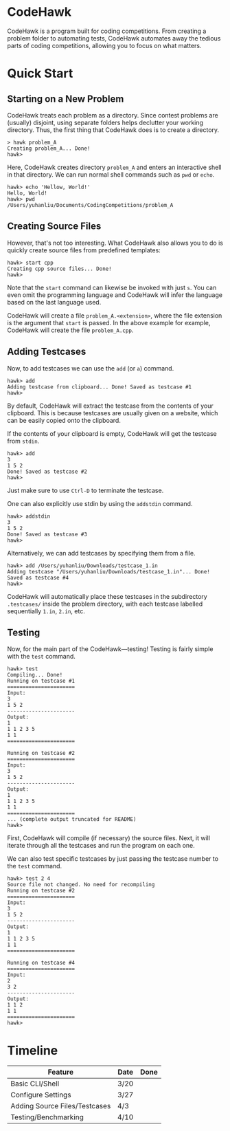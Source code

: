 # CodeHawk

CodeHawk is a program built for coding competitions. From creating a problem folder to automating tests, CodeHawk automates away the tedious parts of coding competitions, allowing you to focus on what matters.

# Quick Start

## Starting on a New Problem

CodeHawk treats each problem as a directory. Since contest problems are (usually) disjoint, using separate folders helps declutter your working directory. Thus, the first thing that CodeHawk does is to create a directory.

    > hawk problem_A
    Creating problem_A... Done!
    hawk>

Here, CodeHawk creates directory ```problem_A``` and enters an interactive shell in that directory. We can run normal shell commands such as ```pwd``` or ```echo```.

    hawk> echo 'Hellow, World!'
    Hello, World!
    hawk> pwd
    /Users/yuhanliu/Documents/CodingCompetitions/problem_A

## Creating Source Files

However, that's not too interesting. What CodeHawk also allows you to do is quickly create source files from predefined templates:

    hawk> start cpp
    Creating cpp source files... Done!
    hawk>

Note that the ```start``` command can likewise be invoked with just ```s```. You can even omit the programming language and CodeHawk will infer the language based on the last language used.

CodeHawk will create a file ```problem_A.<extension>```, where the file extension is the argument that ```start``` is passed. In the above example for example, CodeHawk will create the file ```problem_A.cpp```.

## Adding Testcases

Now, to add testcases we can use the ```add``` (or ```a```) command.

    hawk> add
    Adding testcase from clipboard... Done! Saved as testcase #1
    hawk>

By default, CodeHawk will extract the testcase from the contents of your clipboard. This is because testcases are usually given on a website, which can be easily copied onto the clipboard.

If the contents of your clipboard is empty, CodeHawk will get the testcase from ```stdin```.

    hawk> add
    3
    1 5 2
    Done! Saved as testcase #2
    hawk>

Just make sure to use ```Ctrl-D``` to terminate the testcase.

One can also explicitly use stdin by using the ```addstdin``` command.

    hawk> addstdin
    3
    1 5 2
    Done! Saved as testcase #3
    hawk>

Alternatively, we can add testcases by specifying them from a file.

    hawk> add /Users/yuhanliu/Downloads/testcase_1.in
    Adding testcase "/Users/yuhanliu/Downloads/testcase_1.in"... Done! Saved as testcase #4
    hawk>

CodeHawk will automatically place these testcases in the subdirectory ```.testcases/``` inside the problem directory, with each testcase labelled sequentially ```1.in```, ```2.in```, etc.

## Testing

Now, for the main part of the CodeHawk—testing! Testing is fairly simple with the ```test``` command.

    hawk> test
    Compiling... Done!
    Running on testcase #1
    ======================
    Input:
    3
    1 5 2
    ----------------------
    Output:
    1
    1 1 2 3 5
    1 1
    ======================
    
    Running on testcase #2
    ======================
    Input:
    3
    1 5 2
    ----------------------
    Output:
    1
    1 1 2 3 5
    1 1
    ======================
    ... (complete output truncated for README)
    hawk>

First, CodeHawk will compile (if necessary) the source files. Next, it will iterate through all the testcases and run the program on each one.

We can also test specific testcases by just passing the testcase number to the ```test``` command.

    hawk> test 2 4
    Source file not changed. No need for recompiling
    Running on testcase #2
    ======================
    Input:
    3
    1 5 2
    ----------------------
    Output:
    1
    1 1 2 3 5
    1 1
    ======================
    
    Running on testcase #4
    ======================
    Input:
    2
    3 2
    ----------------------
    Output:
    1 1 2
    1 1
    ======================
    hawk>

# Timeline
| Feature                       | Date | Done |
| ----------------------------- | ---- | ---- |
| Basic CLI/Shell               | 3/20 |      |
| Configure Settings            | 3/27 |      |
| Adding Source Files/Testcases | 4/3  |      |
| Testing/Benchmarking          | 4/10 |      |
